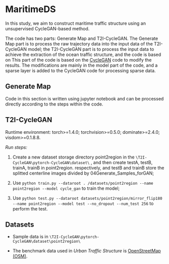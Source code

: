 # MaritimeDS

In this study, we aim to construct maritime traffic structure using an unsupervised CycleGAN-based method.

The code has two parts: Generate Map and T2I-CycleGAN. The Generate Map part is to process the raw trajectory data into the input data of the T2I-CycleGAN model; the T2I-CycleGAN part is to process the input data to achieve the extraction of the ocean traffic structure, and the code is based on This part of the code is based on the [CycleGAN](https://github.com/junyanz/pytorch-CycleGAN-and-pix2pix) code to modify the results. The modifications are mainly in the model part of the code, and a sparse layer is added to the CycleGAN code for processing sparse data.

## Generate Map

Code in this section is written using jupyter notebook and can be processed directly according to the steps within the code.

## T2I-CycleGAN

Runtime environment: torch>=1.4.0; torchvision>=0.5.0; dominate>=2.4.0; visdom>=0.1.8.8.

*Run steps:*

1. Create a new dataset storage directory point2region in the `\T2I-CycleGAN\pytorch-CycleGAN\dataset\` , and then create testA, testB, trainA, trainB in point2region. respectively, and testB and trainB store the splitted centerline images divided by 04Generate_Samples_forGAN;

2. Use `python train.py --dataroot . /datasets/point2region --name point2region --model cycle_gan` to train the model;

3. Use `python test.py --dataroot datasets/point2region/mirror_flip180 --name point2region --model test --no_dropout --num_test 256` to perform the test.

## Datasets

* Sample data is in `\T2I-CycleGAN\pytorch-CycleGAN\dataset\point2region\`

* The benchmark data used in *Urban Traffic Structure* is [OpenStreetMap (OSM)](https://www.openstreetmap.org/).
  
